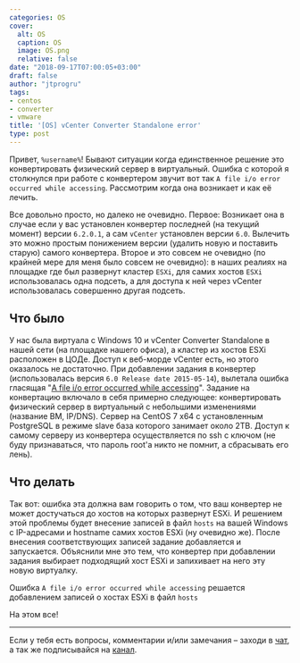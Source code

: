 ```yaml
---
categories: OS
cover:
  alt: OS
  caption: OS
  image: OS.png
  relative: false
date: "2018-09-17T07:00:05+03:00"
draft: false
author: "jtprogru"
tags:
- centos
- converter
- vmware
title: '[OS] vCenter Converter Standalone error'
type: post
---
```


Привет, `%username%`! Бывают ситуации когда единственное решение это конвертировать физический сервер в виртуальный. Ошибка с которой я столкнулся при работе с конвертером звучит вот так `A file i/o error occurred while accessing`. Рассмотрим когда она возникает и как её лечить.

Все довольно просто, но далеко не очевидно. Первое: Возникает она в случае если у вас установлен конвертер последней (на текущий момент) версии `6.2.0.1`, а сам `vCenter` установлен версии `6.0`. Вылечить это можно простым понижением версии (удалить новую и поставить старую) самого конвертера. Второе и это совсем не очевидно (по крайней мере для меня было совсем не очевидно): в наших реалиях на площадке где был развернут кластер `ESXi`, для самих хостов `ESXi` использовалась одна подсеть, а для доступа к ней через vCenter использовалась совершенно другая подсеть.

## Что было

У нас была виртуала с Windows 10 и vCenter Converter Standalone в нашей сети (на площадке нашего офиса), а кластер из хостов ESXi расположен в ЦОДе. Доступ к веб-морде vCenter есть, но этого оказалось не достаточно. При добавлении задания в конвертер (использовалась версия `6.0 Release date 2015-05-14`), вылетала ошибка гласящая "[A file i/o error occurred while accessing](https://communities.vmware.com/thread/512921)". Задание на конвертацию включало в себя примерно следующее: конвертировать физический сервер в виртуальный с небольшими изменениями (название ВМ, IP/DNS). Сервер на CentOS 7 x64 с установленным PostgreSQL в режиме slave база которого занимает около 2TB. Доступ к самому серверу из конвертера осуществляется по ssh с ключом (не буду признаваться, что пароль root'а никто не помнит, а сбрасывать его лень).

## Что делать

Так вот: ошибка эта должна вам говорить о том, что ваш конвертер не может достучаться до хостов на которых развернут ESXi. И решением этой проблемы будет внесение записей в файл `hosts` на вашей Windows с IP-адресами и hostname самих хостов ESXi (ну очевидно же). После внесения соответствующих записей задание добавляется и запускается. Объяснили мне это тем, что конвертер при добавлении задания выбирает подходящий хост ESXi и запихивает на него эту новую виртуалку.

Ошибка `A file i/o error occurred while accessing` решается добавлением записей о хостах ESXi в файл `hosts`

На этом все!

---
Если у тебя есть вопросы, комментарии и/или замечания – заходи в [чат](https://ttttt.me/jtprogru_chat), а так же подписывайся на [канал](https://ttttt.me/jtprogru_channel).
